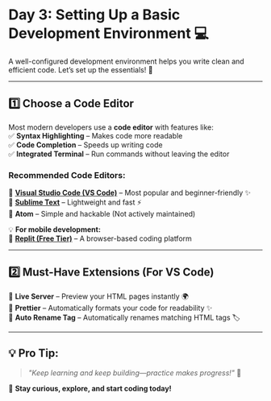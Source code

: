 # **Day 3: Setting Up a Basic Development Environment 💻**  

A well-configured development environment helps you write clean and efficient code. Let’s set up the essentials! 🚀  

---  

## **1️⃣ Choose a Code Editor**  

Most modern developers use a **code editor** with features like:  
✅ **Syntax Highlighting** – Makes code more readable  
✅ **Code Completion** – Speeds up writing code  
✅ **Integrated Terminal** – Run commands without leaving the editor  

### **Recommended Code Editors:**  
🔹 [**Visual Studio Code (VS Code)**](https://code.visualstudio.com/download) – Most popular and beginner-friendly ✨  
🔹 [**Sublime Text**](https://www.sublimetext.com/download) – Lightweight and fast ⚡  
🔹 **Atom** – Simple and hackable (Not actively maintained)  

💡 **For mobile development:**  
📱 [**Replit (Free Tier)**](https://replit.com/) – A browser-based coding platform  

---

## **2️⃣ Must-Have Extensions** (For VS Code)  

🔹 **Live Server** – Preview your HTML pages instantly 🌍  
🔹 **Prettier** – Automatically formats your code for readability ✨  
🔹 **Auto Rename Tag** – Automatically renames matching HTML tags 🏷️  

---

## 💡 **Pro Tip:**  
> _"Keep learning and keep building—practice makes progress!"_ 💪  

🚀 **Stay curious, explore, and start coding today!**  
